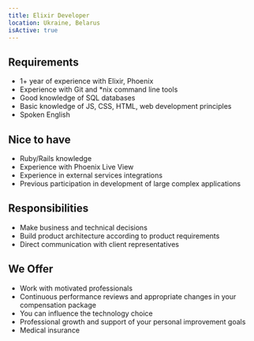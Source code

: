 ```yaml
---
title: Elixir Developer
location: Ukraine, Belarus
isActive: true
---
```

## **Requirements**

* 1+ year of experience with Elixir, Phoenix
* Experience with Git and *nix command line tools
* Good knowledge of SQL databases
* Basic knowledge of JS, CSS, HTML, web development principles
* Spoken English

## **Nice to have**

* Ruby/Rails knowledge
* Experience with Phoenix Live View
* Experience in external services integrations
* Previous participation in development of large complex applications

## **Responsibilities**

* Make business and technical decisions
* Build product architecture according to product requirements
* Direct communication with client representatives

## **We Offer**

* Work with motivated professionals
* Continuous performance reviews and appropriate changes in your compensation package
* You can influence the technology choice
* Professional growth and support of your personal improvement goals
* Medical insurance